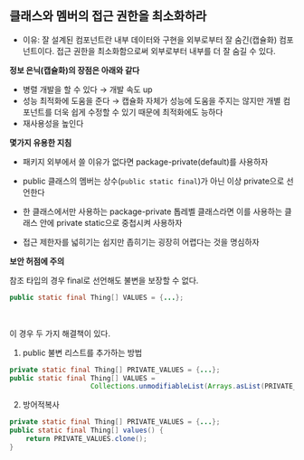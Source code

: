 ## 클래스와 멤버의 접근 권한을 최소화하라

- 이유: 잘 설계된 컴포넌트란 내부 데이터와 구현을 외부로부터 잘 숨긴(캡슐화) 컴포넌트이다. 접근 권한을 최소화함으로써 외부로부터 내부를 더 잘 숨길 수 있다.

**정보 은닉(캡슐화)의 장점은 아래와 같다**

- 병렬 개발을 할 수 있다 → 개발 속도 up
- 성능 최적화에 도움을 준다 → 캡슐화 자체가 성능에 도움을 주지는 않지만 개별 컴포넌트를 더욱 쉽게 수정할 수 있기 때문에 최적화에도 능하다
- 재사용성을 높인다

**몇가지 유용한 지침**

- 패키지 외부에서 쓸 이유가 없다면 package-private(default)를 사용하자

- public 클래스의 멤버는 상수(`public static final`)가 아닌 이상 private으로 선언한다
- 한 클래스에서만 사용하는 package-private 톱레벨 클래스라면 이를 사용하는 클래스 안에 private static으로 중첩시켜 사용하자
- 접근 제한자를 넓히기는 쉽지만 좁히기는 굉장히 어렵다는 것을 명심하자

**보안 허점에 주의**

참조 타입의 경우 final로 선언해도 불변을 보장할 수 없다.

```java
public static final Thing[] VALUES = {...};
```
<br>

이 경우 두 가지 해결책이 있다.

1. public 불변 리스트를 추가하는 방법

```java
private static final Thing[] PRIVATE_VALUES = {...};
public static final Thing[] VALUES = 
					Collections.unmodifiableList(Arrays.asList(PRIVATE_VALUES);
```

2. 방어적복사

```java
private static final Thing[] PRIVATE_VALUES = {...};
public static final Thing[] values() {
	return PRIVATE_VALUES.clone();
}
```